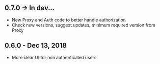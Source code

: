 ## 0.7.0 -> In dev...

  * New Proxy and Auth code to better handle authorization
  * Check new versions, suggest updates, minimum required version from Proxy

## 0.6.0 - Dec 13, 2018

  * More clear UI for non authenticated users
